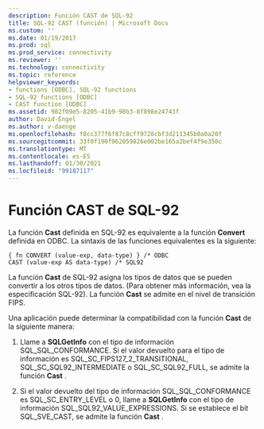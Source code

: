 ```yaml
---
description: Función CAST de SQL-92
title: SQL-92 CAST (función) | Microsoft Docs
ms.custom: ''
ms.date: 01/19/2017
ms.prod: sql
ms.prod_service: connectivity
ms.reviewer: ''
ms.technology: connectivity
ms.topic: reference
helpviewer_keywords:
- functions [ODBC], SQL-92 functions
- SQL-92 functions [ODBC]
- CAST function [ODBC]
ms.assetid: 982f09e5-8205-41b9-98b3-8f898e24743f
author: David-Engel
ms.author: v-daenge
ms.openlocfilehash: f8cc377f6f87c8cff9728cbf3d211345b0a0a20f
ms.sourcegitcommit: 33f0f190f962059826e002be165a2bef4f9e350c
ms.translationtype: MT
ms.contentlocale: es-ES
ms.lasthandoff: 01/30/2021
ms.locfileid: "99187117"
---
```

# <a name="sql-92-cast-function"></a>Función CAST de SQL-92
La función **Cast** definida en SQL-92 es equivalente a la función **Convert** definida en ODBC. La sintaxis de las funciones equivalentes es la siguiente:  
  
```  
{ fn CONVERT (value-exp, data-type) } /* ODBC  
CAST (value-exp AS data-type) /* SQL92  
```  
  
 La función **Cast** de SQL-92 asigna los tipos de datos que se pueden convertir a los otros tipos de datos. (Para obtener más información, vea la especificación SQL-92). La función **Cast** se admite en el nivel de transición FIPS.  
  
 Una aplicación puede determinar la compatibilidad con la función **Cast** de la siguiente manera:  
  
1.  Llame a **SQLGetInfo** con el tipo de información SQL_SQL_CONFORMANCE. Si el valor devuelto para el tipo de información es SQL_SC_FIPS127_2_TRANSITIONAL, SQL_SC_SQL92_INTERMEDIATE o SQL_SC_SQL92_FULL, se admite la función **Cast** .  
  
2.  Si el valor devuelto del tipo de información SQL_SQL_CONFORMANCE es SQL_SC_ENTRY_LEVEL o 0, llame a **SQLGetInfo** con el tipo de información SQL_SQL92_VALUE_EXPRESSIONS. Si se establece el bit SQL_SVE_CAST, se admite la función **Cast** .
